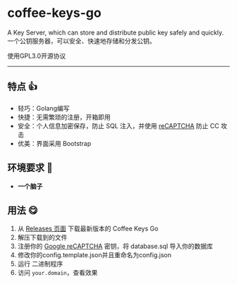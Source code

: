 # coffee-keys-go
A Key Server, which can store and distribute public key safely and quickly.  
一个公钥服务器，可以安全、快速地存储和分发公钥。

使用GPL3.0开源协议

---
## 特点 👍
- 轻巧：Golang编写
- 快捷：无需繁琐的注册，开箱即用
- 安全：个人信息加密保存，防止 SQL 注入，并使用 [reCAPTCHA](https://www.google.com/recaptcha) 防止 CC 攻击
- 优美：界面采用 Bootstrap

## 环境要求 🌵
- **一个脑子**

## 用法  😋
1. 从 [Releases 页面](https://github.com/super-coffee/coffee-keys-go/releases) 下载最新版本的 Coffee Keys Go
2. 解压下载到的文件
3. 注册你的 [Google reCAPTCHA](https://www.google.com/recaptcha/admin) 密钥，将 database.sql 导入你的数据库
4. 修改你的config.template.json并且重命名为config.json
5. 运行 二进制程序
6. 访问 `your.domain`，查看效果

